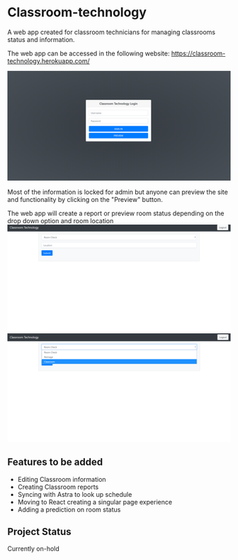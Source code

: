 # Classroom-technology

A web app created for classroom technicians for managing classrooms status and information.

The web app can be accessed in the following website:
https://classroom-technology.herokuapp.com/

![Preview Image](public/Preview01.png)

Most of the information is locked for admin but anyone can preview the site and functionality by clicking on the "Preview" button.

The web app will create a report or preview room status depending on the drop down option and room location
![Preview Image](public/Preview02.png)
![Preview Image](public/Preview03.png)


## Features to be added
* Editing Classroom information
* Creating Classroom reports
* Syncing with Astra to look up schedule
* Moving to React creating a singular page experience
* Adding a prediction on room status

## Project Status
Currently on-hold
